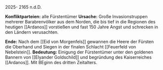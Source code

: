 2025- 2165 n.d.D.

**Konfliktparteien:** alle Fürstentümer
**Ursache:** Große Invasionstruppen mehrerer Barabrenvölker aus dem Norden, die bis tief in die Regionen des heutigen [[Ardanos]] vorstießen und fast 150 Jahre Angst und schrecken in den Ländern verusachten.
  
**Ende:** Nach dem [[Eid von Morgenfels]] gewannen die Heere der Fürsten die Oberhand und Siegen in der finalen Schlacht [[Feuerfeld von Nebelstein]].
**Bedeutung:** Einigung der Fürstentümer unter den goldenen Bannern von [[Elyander Goldschild]] und begründung des Kaiserreiches [[Ardanos]]. Mit BEginn des dritten Zeitalters.